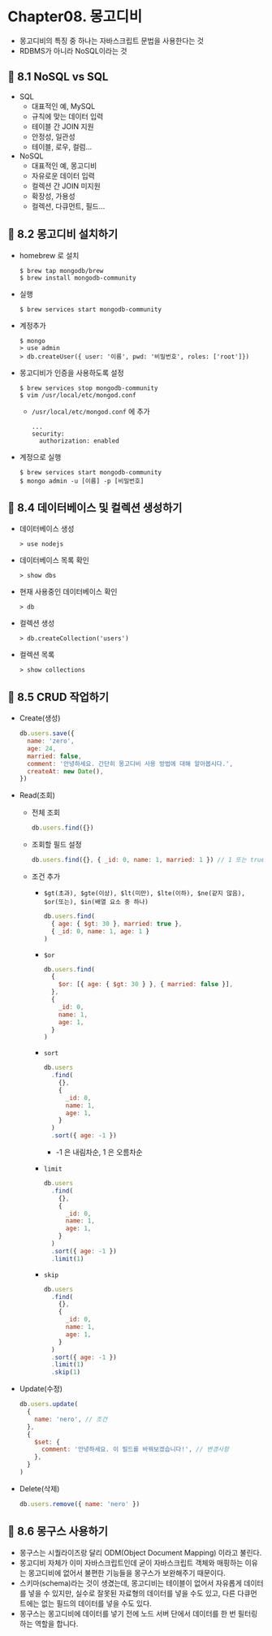 # Chapter08. 몽고디비

- 몽고디비의 특징 중 하나는 자바스크립트 문법을 사용한다는 것
- RDBMS가 아니라 NoSQL이라는 것

## 📌 8.1 NoSQL vs SQL

- SQL
  - 대표적인 예, MySQL
  - 규칙에 맞는 데이터 입력
  - 테이블 간 JOIN 지원
  - 안정성, 일관성
  - 테이블, 로우, 컬럼...
- NoSQL
  - 대표적인 예, 몽고디비
  - 자유로운 데이터 입력
  - 컬렉션 간 JOIN 미지원
  - 확장성, 가용성
  - 컬렉션, 다큐먼트, 필드...

## 📌 8.2 몽고디비 설치하기

- homebrew 로 설치

  ```
  $ brew tap mongodb/brew
  $ brew install mongodb-community
  ```

- 실행

  ```
  $ brew services start mongodb-community
  ```

- 계정추가

  ```
  $ mongo
  > use admin
  > db.createUser({ user: '이름', pwd: '비밀번호', roles: ['root']})
  ```

- 몽고디비가 인증을 사용하도록 설정

  ```
  $ brew services stop mongodb-community
  $ vim /usr/local/etc/mongod.conf
  ```

  - `/usr/local/etc/mongod.conf` 에 추가

    ```
    ...
    security:
      authorization: enabled
    ```

- 계정으로 실행

  ```
  $ brew services start mongodb-community
  $ mongo admin -u [이름] -p [비밀번호]
  ```

## 📌 8.4 데이터베이스 및 컬렉션 생성하기

- 데이터베이스 생성

  ```
  > use nodejs
  ```

- 데이터베이스 목록 확인

  ```
  > show dbs
  ```

- 현재 사용중인 데이터베이스 확인

  ```
  > db
  ```

- 컬렉션 생성

  ```
  > db.createCollection('users')
  ```

- 컬렉션 목록
  ```
  > show collections
  ```

## 📌 8.5 CRUD 작업하기

- Create(생성)

  ```javascript
  db.users.save({
    name: 'zero',
    age: 24,
    married: false,
    comment: '안녕하세요. 간단히 몽고디비 사용 방법에 대해 알아봅시다.',
    createAt: new Date(),
  })
  ```

- Read(조회)

  - 전체 조회

    ```javascript
    db.users.find({})
    ```

  - 조회할 필드 설정

    ```javascript
    db.users.find({}, { _id: 0, name: 1, married: 1 }) // 1 또는 true로 표시한 필드만 가져온다.
    ```

  - 조건 추가

    - `$gt(초과), $gte(이상), $lt(미만), $lte(이하), $ne(같지 않음), $or(또는), $in(배열 요소 중 하나)`

      ```javascript
      db.users.find(
        { age: { $gt: 30 }, married: true },
        { _id: 0, name: 1, age: 1 }
      )
      ```

    - `$or`

      ```javascript
      db.users.find(
        {
          $or: [{ age: { $gt: 30 } }, { married: false }],
        },
        {
          _id: 0,
          name: 1,
          age: 1,
        }
      )
      ```

    - `sort`

      ```javascript
      db.users
        .find(
          {},
          {
            _id: 0,
            name: 1,
            age: 1,
          }
        )
        .sort({ age: -1 })
      ```

      - -1 은 내림차순, 1 은 오름차순

    - `limit`

      ```javascript
      db.users
        .find(
          {},
          {
            _id: 0,
            name: 1,
            age: 1,
          }
        )
        .sort({ age: -1 })
        .limit(1)
      ```

    - `skip`
      ```javascript
      db.users
        .find(
          {},
          {
            _id: 0,
            name: 1,
            age: 1,
          }
        )
        .sort({ age: -1 })
        .limit(1)
        .skip(1)
      ```

- Update(수정)

  ```javascript
  db.users.update(
    {
      name: 'nero', // 조건
    },
    {
      $set: {
        comment: '안녕하세요. 이 필드를 바꿔보겠습니다!', // 변경사항
      },
    }
  )
  ```

- Delete(삭제)

  ```javascript
  db.users.remove({ name: 'nero' })
  ```

## 📌 8.6 몽구스 사용하기

- 몽구스는 시퀄라이즈랑 달리 ODM(Object Document Mapping) 이라고 불린다.
- 몽고디비 자체가 이미 자바스크립트인데 굳이 자바스크립트 객체와 매핑하는 이유는 몽고디비에 없어서 불편한 기능들을 몽구스가 보완해주기 때문이다.
- 스키마(schema)라는 것이 생겼는데, 몽고디비는 테이블이 없어서 자유롭게 데이터를 넣을 수 있지만, 실수로 잘못된 자료형의 데이터를 넣을 수도 있고, 다른 다큐먼트에는 없는 필드의 데이터를 넣을 수도 있다.
- 몽구스는 몽고디비에 데이터를 넣기 전에 노드 서버 단에서 데이터를 한 번 필터링하는 역할을 합니다.
